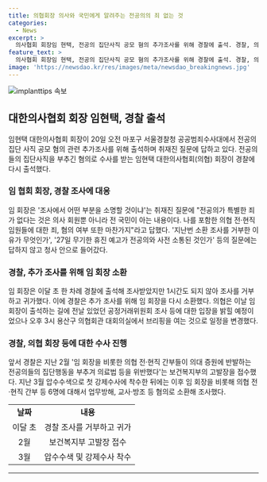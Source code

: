 ```yaml
---
title: 의협회장 의사와 국민에게 알려주는 전공의의 죄 없는 것
categories:
  - News
excerpt: >
  의사협회 회장임 현택, 전공의 집단사직 공모 혐의 추가조사를 위해 경찰에 출석. 경찰, 의대 증원 반발과 관련해 의협 회장 등 6명 업무방해 등 혐의 조사. 임 회장은 추가 조사를 위해 출석하며 취재진 질문에 답하며 의사 회원뿐 아니라 전 국민이 아는 내용이라고 말함. 경찰은 이달 초 조사를 거부한 임 회장을 다시 소환. 의협은 임 회장이 출석하는 길에 브리핑 예정이었으나 일정 변경. (글자 수: 150자)
feature_text: >
  의사협회 회장임 현택, 전공의 집단사직 공모 혐의 추가조사를 위해 경찰에 출석. 경찰, 의대 증원 반발과 관련해 의협 회장 등 6명 업무방해 등 혐의 조사. 임 회장은 추가 조사를 위해 출석하며 취재진 질문에 답하며 의사 회원뿐 아니라 전 국민이 아는 내용이라고 말함. 경찰은 이달 초 조사를 거부한 임 회장을 다시 소환. 의협은 임 회장이 출석하는 길에 브리핑 예정이었으나 일정 변경. (글자 수: 150자)
image: 'https://newsdao.kr/res/images/meta/newsdao_breakingnews.jpg'
---
```


<p><img src="https://newsdao.kr/res/images/meta/newsdao_breakingnews.jpg" alt="implanttips 속보" /></p>

<h2 data-ke-size="size26">대한의사협회 회장 임현택, 경찰 출석</h2>

<p data-ke-size="size16">임현택 대한의사협회 회장이 20일 오전 마포구 서울경찰청 공공범죄수사대에서 전공의 집단 사직 공모 혐의 관련 추가조사를 위해 출석하며 취재진 질문에 답하고 있다. 전공의들의 집단사직을 부추긴 혐의로 수사를 받는 임현택 대한의사협회(의협) 회장이 경찰에 다시 출석했다.</p>

<h3>임 협회 회장, 경찰 조사에 대응</h3>

<p data-ke-size="size16">임 회장은 '조사에서 어떤 부분을 소명할 것이냐'는 취재진 질문에 "전공의가 특별한 죄가 없다는 것은 의사 회원뿐 아니라 전 국민이 아는 내용이다. 나를 포함한 의협 전·현직 임원들에 대한 죄, 혐의 여부 또한 마찬가지"라고 답했다. '지난번 소환 조사를 거부한 이유가 무엇인가', '27일 무기한 휴진 예고가 전공의와 사전 소통된 것인가' 등의 질문에는 답하지 않고 청사 안으로 들어갔다.</p>

<h3>경찰, 추가 조사를 위해 임 회장 소환</h3>

<p data-ke-size="size16">임 회장은 이달 초 한 차례 경찰에 출석해 조사받았지만 1시간도 되지 않아 조사를 거부하고 귀가했다. 이에 경찰은 추가 조사를 위해 임 회장을 다시 소환했다. 의협은 이날 임 회장이 출석하는 길에 전날 있었던 공정거래위원회 조사 등에 대한 입장을 밝힐 예정이었으나 오후 3시 용산구 의협회관 대회의실에서 브리핑을 여는 것으로 일정을 변경했다.</p>

<h3>경찰, 의협 회장 등에 대한 수사 진행</h3>

<p data-ke-size="size16">앞서 경찰은 지난 2월 '임 회장을 비롯한 의협 전·현직 간부들이 의대 증원에 반발하는 전공의들의 집단행동을 부추겨 의료법 등을 위반했다'는 보건복지부의 고발장을 접수했다. 지난 3월 압수수색으로 첫 강제수사에 착수한 뒤에는 이후 임 회장을 비롯해 의협 전·현직 간부 등 6명에 대해서 업무방해, 교사·방조 등 혐의로 소환해 조사했다. </p>

<table>
  <tr>
    <td style="text-align: center; height: 17px;"><b>날짜</b></td>
    <td style="text-align: center; height: 17px;"><b>내용</b></td>
  </tr>
  <tr>
    <td style="text-align: center; height: 17px;">이달 초</td>
    <td style="text-align: center; height: 17px;">경찰 조사를 거부하고 귀가</td>
  </tr>
  <tr>
    <td style="text-align: center; height: 17px;">2월</td>
    <td style="text-align: center; height: 17px;">보건복지부 고발장 접수</td>
  </tr>
  <tr>
    <td style="text-align: center; height: 17px;">3월</td>
    <td style="text-align: center; height: 17px;">압수수색 및 강제수사 착수</td>
  </tr>
</table>

<hr>

<p data-ke-size="size16">&nbsp;</p>

